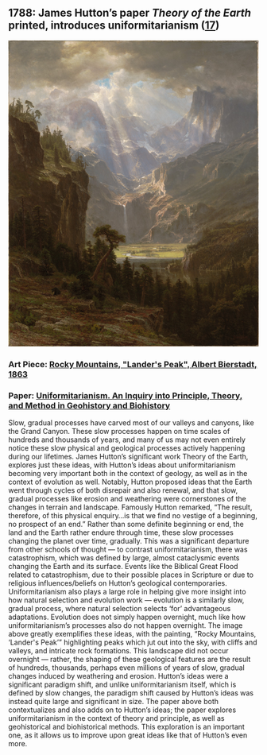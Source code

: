 ## 1788: James Hutton’s paper <em>Theory of the Earth</em> printed, introduces uniformitarianism ([17](https://www.smithsonianmag.com/history/father-modern-geology-youve-never-heard-180960203/))

![pic](/images/1788.jpg)

### Art Piece: [Rocky Mountains, "Lander's Peak", Albert Bierstadt, 1863](https://harvardartmuseums.org/collections/object/303976?position=2)

### Paper: [Uniformitarianism. An Inquiry into Principle, Theory, and Method in Geohistory and Biohistory](https://link.springer.com/chapter/10.1007/978-1-4615-9585-4_2)

Slow, gradual processes have carved most of our valleys and canyons, like the Grand Canyon. These slow processes happen on time scales of hundreds and thousands of years, and many of us may not even entirely notice these slow physical and geological processes actively happening during our lifetimes. James Hutton’s significant work Theory of the Earth, explores just these ideas, with Hutton’s ideas about uniformitarianism becoming very important both in the context of geology, as well as in the context of evolution as well. Notably, Hutton proposed ideas that the Earth went through cycles of both disrepair and also renewal, and that slow, gradual processes like erosion and weathering were cornerstones of the changes in terrain and landscape. Famously Hutton remarked, “The result, therefore, of this physical enquiry…is that we find no vestige of a beginning, no prospect of an end.” Rather than some definite beginning or end, the land and the Earth rather endure through time, these slow processes changing the planet over time, gradually. This was a significant departure from other schools of thought — to contrast uniformitarianism, there was catastrophism, which was defined by large, almost cataclysmic events changing the Earth and its surface. Events like the Biblical Great Flood related to catastrophism, due to their possible places in Scripture or due to religious influences/beliefs on Hutton’s geological contemporaries. Uniformitarianism also plays a large role in helping give more insight into how natural selection and evolution work — evolution is a similarly slow, gradual process, where natural selection selects ‘for’ advantageous adaptations. Evolution does not simply happen overnight, much like how uniformitarianism’s processes also do not happen overnight. The image above greatly exemplifies these ideas, with the painting, “Rocky Mountains, ‘Lander's Peak’” highlighting peaks which jut out into the sky, with cliffs and valleys, and intricate rock formations. This landscape did not occur overnight  — rather, the shaping of these geological features are the result of hundreds, thousands, perhaps even millions of years of slow, gradual changes induced by weathering and erosion. Hutton’s ideas were a significant paradigm shift, and unlike uniformitarianism itself, which is defined by slow changes, the paradigm shift caused by Hutton’s ideas was instead quite large and significant in size. The paper above both contextualizes and also adds on to Hutton’s ideas; the paper explores uniformitarianism in the context of theory and principle, as well as geohistorical and biohistorical methods. This exploration is an important one, as it allows us to improve upon great ideas like that of Hutton’s even more. 
